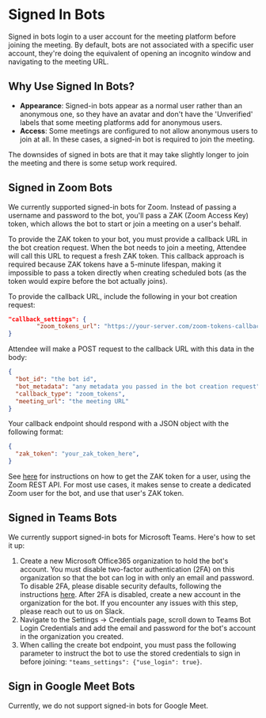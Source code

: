 # Signed In Bots

Signed in bots login to a user account for the meeting platform before joining the meeting. By default, bots are not associated with a specific user account, they're doing the equivalent of opening an incognito window and navigating to the meeting URL.

## Why Use Signed In Bots?

*   **Appearance**: Signed-in bots appear as a normal user rather than an anonymous one, so they have an avatar and don't have the 'Unverified' labels that some meeting platforms add for anonymous users. 
*   **Access**: Some meetings are configured to not allow anonymous users to join at all. In these cases, a signed-in bot is required to join the meeting.

The downsides of signed in bots are that it may take slightly longer to join the meeting and there is some setup work required.

## Signed in Zoom Bots

We currently supported signed-in bots for Zoom. Instead of passing a username and password to the bot, you'll pass a ZAK (Zoom Access Key) token, which allows the bot to start or join a meeting on a user's behalf.

To provide the ZAK token to your bot, you must provide a callback URL in the bot creation request. When the bot needs to join a meeting, Attendee will call this URL to request a fresh ZAK token. This callback approach is required because ZAK tokens have a 5-minute lifespan, making it impossible to pass a token directly when creating scheduled bots (as the token would expire before the bot actually joins). 

To provide the callback URL, include the following in your bot creation request:

```json
"callback_settings": {
        "zoom_tokens_url": "https://your-server.com/zoom-tokens-callback"
}
```

Attendee will make a POST request to the callback URL with this data in the body:

```json
{
  "bot_id": "the bot id",
  "bot_metadata": "any metadata you passed in the bot creation request",
  "callback_type": "zoom_tokens",
  "meeting_url": "the meeting URL"
}
```

Your callback endpoint should respond with a JSON object with the following format:

```json
{
  "zak_token": "your_zak_token_here",
}
```

See [here](https://developers.zoom.us/docs/meeting-sdk/auth/#start-meetings-and-webinars-with-a-zoom-users-zak-token) for instructions on how to get the ZAK token for a user, using the Zoom REST API. For most use cases, it makes sense to create a dedicated Zoom user for the bot, and use that user's ZAK token.

## Signed in Teams Bots

We currently support signed-in bots for Microsoft Teams. Here's how to set it up:

1.  Create a new Microsoft Office365 organization to hold the bot's account. You must disable two-factor authentication (2FA) on this organization so that the bot can log in with only an email and password. To disable 2FA, please disable security defaults, following the instructions [here](https://learn.microsoft.com/en-us/entra/fundamentals/security-defaults#disabling-security-defaults). After 2FA is disabled, create a new account in the organization for the bot. If you encounter any issues with this step, please reach out to us on Slack.
2.  Navigate to the Settings -> Credentials page, scroll down to Teams Bot Login Credentials and add the email and password for the bot's account in the organization you created.
3.  When calling the create bot endpoint, you must pass the following parameter to instruct the bot to use the stored credentials to sign in before joining: `"teams_settings": {"use_login": true}`.

## Sign in Google Meet Bots

Currently, we do not support signed-in bots for Google Meet.

